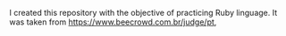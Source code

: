 I created this repository with the objective of practicing Ruby linguage. It was taken from https://www.beecrowd.com.br/judge/pt,
